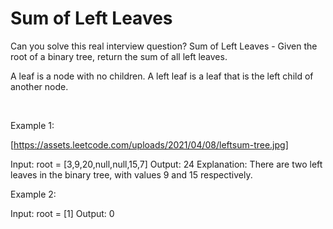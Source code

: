 # Sum of Left Leaves

Can you solve this real interview question? Sum of Left Leaves - Given the root of a binary tree, return the sum of all left leaves.

A leaf is a node with no children. A left leaf is a leaf that is the left child of another node.

 

Example 1:

[https://assets.leetcode.com/uploads/2021/04/08/leftsum-tree.jpg]


Input: root = [3,9,20,null,null,15,7]
Output: 24
Explanation: There are two left leaves in the binary tree, with values 9 and 15 respectively.


Example 2:


Input: root = [1]
Output: 0